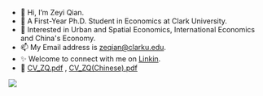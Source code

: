 - 👋 Hi, I’m Zeyi Qian.
- 👀 A First-Year Ph.D. Student in Economics at Clark University.
- 🌱 Interested in Urban and Spatial Economics, International Economics and China's Economy.
- 📫 My Email address is zeqian@clarku.edu.
- ✨ Welcome to connect with me on [Linkin](https://www.linkedin.com/in/zeyi-qian-b04288208).
- 💞️ [CV_ZQ.pdf](https://github.com/ZeyiQian/ZeyiQian/files/7465110/CV_ZQ.pdf) , [CV_ZQ(Chinese).pdf](https://github.com/ZeyiQian/ZeyiQian/files/7465096/CV_ZQ.Chinese.pdf)

 
![](https://github-readme-stats.vercel.app/api?username=mayandev)


<!---
ZeyiQian/ZeyiQian is a ✨ special ✨ repository because its `README.md` (this file) appears on your GitHub profile.
You can click the Preview link to take a look at your changes.
--->
 
